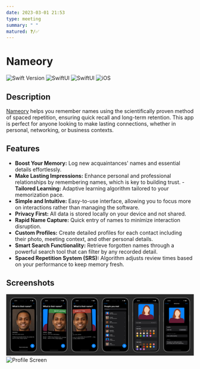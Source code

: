 ```yaml
---
date: 2023-03-01 21:53
type: meeting
summary: " "
matured: ❓/✅
---
```

# Nameory 


![Swift Version](https://img.shields.io/badge/swift-5-orange.svg)
![SwiftUI](https://img.shields.io/badge/SwiftUI-5-blue.svg)
![SwiftUI](https://img.shields.io/badge/SwiftData-1.0-blue.svg)
![iOS](https://img.shields.io/badge/iOS-17.4+-lightgrey.svg)


## Description 
[Nameory](https://apps.apple.com/fr/app/nameory/id6499549520?l=en-GB) helps you remember names using the scientifically proven method of spaced repetition, ensuring quick recall and long-term retention. This app is perfect for anyone looking to make lasting connections, whether in personal, networking, or business contexts. 

## Features
- **Boost Your Memory:** Log new acquaintances' names and essential details effortlessly.
- **Make Lasting Impressions:** Enhance personal and professional relationships by remembering names, which is key to building trust. - **Tailored Learning:** Adaptive learning algorithm tailored to your memorization pace. 
- **Simple and Intuitive:** Easy-to-use interface, allowing you to focus more on interactions rather than managing the software.
- **Privacy First:** All data is stored locally on your device and not shared.
- **Rapid Name Capture:** Quick entry of names to minimize interaction disruption.
- **Custom Profiles:** Create detailed profiles for each contact including their photo, meeting context, and other personal details.
- **Smart Search Functionality:** Retrieve forgotten names through a powerful search tool that can filter by any recorded detail.
- **Spaced Repetition System (SRS):** Algorithm adjusts review times based on your performance to keep memory fresh. 

## Screenshots
![Nameory screenshots](./screenshots.png) ![Profile Screen](url-to-profile-screen-image)